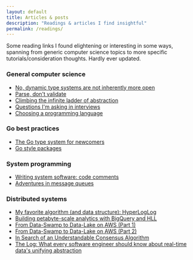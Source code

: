 ```yaml
---
layout: default
title: Articles & posts
description: "Readings & articles I find insightful"
permalink: /readings/
---
```


Some reading links I found elightening or interesting in some ways, spanning
from generic computer science topics to more specific tutorials/consideration
thoughts. Hardly ever updated.

### General computer science

- [No, dynamic type systems are not inherently more open](https://lexi-lambda.github.io/blog/2020/01/19/no-dynamic-type-systems-are-not-inherently-more-open/)
- [Parse, don't validate](https://lexi-lambda.github.io/blog/2019/11/05/parse-don-t-validate/)
- [Climbing the infinite ladder of abstraction](https://lexi-lambda.github.io/blog/2016/08/11/climbing-the-infinite-ladder-of-abstraction/)
- [Questions I'm asking in interviews](https://jvns.ca/blog/2013/12/30/questions-im-asking-in-interviews/)
- [Choosing a programming language](https://thesquareplanet.com/blog/choosing-a-programming-language/)

### Go best practices

- [The Go type system for newcomers](https://rakyll.org/typesystem/)
- [Go style packages](https://rakyll.org/style-packages/)

### System programming

- [Writing system software: code comments](http://antirez.com/news/124)
- [Adventures in message queues](http://antirez.com/news/88)

### Distributed systems

- [My favorite algorithm (and data structure): HyperLogLog](https://odino.org/my-favorite-data-structure-hyperloglog/)
- [Building petabyte-scale analytics with BigQuery and HLL](https://medium.com/permutive/petabyte-analytics-with-bigquery-hll-af0f7a70b66d)
- [From Data-Swamp to Data-Lake on AWS (Part 1)](https://engineering.depop.com/from-data-swamp-to-data-lake-on-aws-part-1-6fcf83f2c26e)
- [From Data-Swamp to Data-Lake on AWS (Part 2)](https://engineering.depop.com/data-swamp-to-data-lake-on-aws-part-2-12b2bf80ba7a)
- [In Search of an Understandable Consensus Algorithm](https://raft.github.io/raft.pdf)
- [The Log: What every software engineer should know about real-time data's unifying abstraction](https://engineering.linkedin.com/distributed-systems/log-what-every-software-engineer-should-know-about-real-time-datas-unifying)
